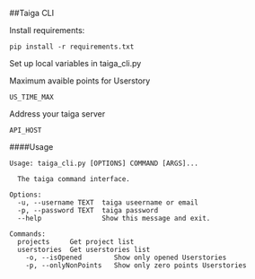 ##Taiga CLI

Install requirements:

```
pip install -r requirements.txt
```

Set up local variables in taiga_cli.py

Maximum avaible points for Userstory
```
US_TIME_MAX
```

Address your taiga server
```
API_HOST
```

####Usage

```
Usage: taiga_cli.py [OPTIONS] COMMAND [ARGS]...

  The taiga command interface.

Options:
  -u, --username TEXT  taiga useername or email
  -p, --password TEXT  taiga password
  --help               Show this message and exit.

Commands:
  projects     Get project list
  userstories  Get userstories list
    -o, --isOpened        Show only opened Userstories
    -p, --onlyNonPoints   Show only zero points Userstories
```
